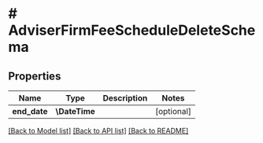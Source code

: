 # # AdviserFirmFeeScheduleDeleteSchema

## Properties

Name | Type | Description | Notes
------------ | ------------- | ------------- | -------------
**end_date** | **\DateTime** |  | [optional]

[[Back to Model list]](../../README.md#models) [[Back to API list]](../../README.md#endpoints) [[Back to README]](../../README.md)
